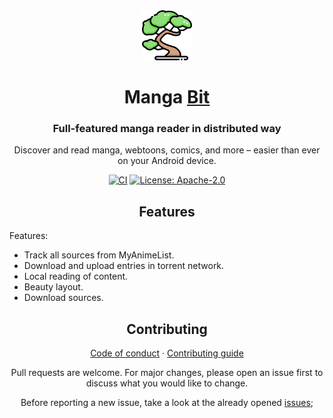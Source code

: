 <div align="center">

<img src=".github/assets/logo.png" alt="mangabit logo" title="mangabit logo" width="80"/>

# Manga [Bit](#)

### Full-featured manga reader in distributed way
Discover and read manga, webtoons, comics, and more – easier than ever on your Android device.

[![CI](https://img.shields.io/github/actions/workflow/status/eramoss/mangabit/build_test.yml?labelColor=27303D)](https://github.com/eramoss/mangabit/actions/workflows/build_test.yml)
[![License: Apache-2.0](https://img.shields.io/github/license/mihonapp/mihon?labelColor=27303D&color=0877d2)](/LICENSE)


## Features

<div align="left">
Features:

* Track all sources from MyAnimeList.
* Download and upload entries in torrent network.
* Local reading of content.
* Beauty layout.
* Download sources.
</div>

## Contributing

[Code of conduct](./CODE_OF_CONDUCT.md) · [Contributing guide](./CONTRIBUTING.md)

Pull requests are welcome. For major changes, please open an issue first to discuss what you would like to change.

Before reporting a new issue, take a look at the already opened [issues](https://github.com/eramoss/mangabit/issues);

